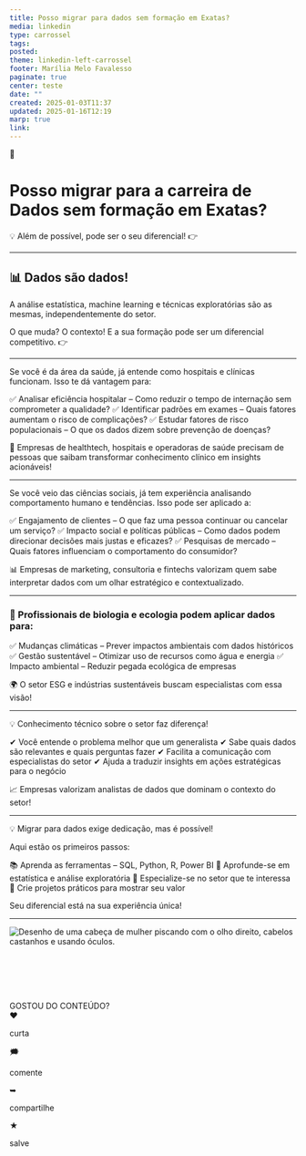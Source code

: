 ```yaml
---
title: Posso migrar para dados sem formação em Exatas?
media: linkedin
type: carrossel
tags: 
posted: 
theme: linkedin-left-carrossel
footer: Marília Melo Favalesso
paginate: true
center: teste
date: ""
created: 2025-01-03T11:37
updated: 2025-01-16T12:19
marp: true
link:
---
```


📢 
# Posso migrar para a carreira de Dados sem formação em Exatas?

💡 Além de possível, pode ser o seu diferencial! 👉


---
## 📊 Dados são dados!

A análise estatística, machine learning e técnicas exploratórias são as mesmas, independentemente do setor.

O que muda? O contexto! E a sua formação pode ser um diferencial competitivo. 👉


---
Se você é da área da saúde, já entende como hospitais e clínicas funcionam. Isso te dá vantagem para:

✅ Analisar eficiência hospitalar – Como reduzir o tempo de internação sem comprometer a qualidade?
✅ Identificar padrões em exames – Quais fatores aumentam o risco de complicações?
✅ Estudar fatores de risco populacionais – O que os dados dizem sobre prevenção de doenças?

🚀 Empresas de healthtech, hospitais e operadoras de saúde precisam de pessoas que saibam transformar conhecimento clínico em insights acionáveis!

---
Se você veio das ciências sociais, já tem experiência analisando comportamento humano e tendências. Isso pode ser aplicado a:

✅ Engajamento de clientes – O que faz uma pessoa continuar ou cancelar um serviço?
✅ Impacto social e políticas públicas – Como dados podem direcionar decisões mais justas e eficazes?
✅ Pesquisas de mercado – Quais fatores influenciam o comportamento do consumidor?

📊 Empresas de marketing, consultoria e fintechs valorizam quem sabe interpretar dados com um olhar estratégico e contextualizado.

---
### 🔎 Profissionais de biologia e ecologia podem aplicar dados para:

✅ Mudanças climáticas – Prever impactos ambientais com dados históricos
✅ Gestão sustentável – Otimizar uso de recursos como água e energia
✅ Impacto ambiental – Reduzir pegada ecológica de empresas

🌍 O setor ESG e indústrias sustentáveis buscam especialistas com essa visão!


---

💡 Conhecimento técnico sobre o setor faz diferença!

✔ Você entende o problema melhor que um generalista
✔ Sabe quais dados são relevantes e quais perguntas fazer
✔ Facilita a comunicação com especialistas do setor
✔ Ajuda a traduzir insights em ações estratégicas para o negócio

📈 Empresas valorizam analistas de dados que dominam o contexto do setor!


---

💡 Migrar para dados exige dedicação, mas é possível!

Aqui estão os primeiros passos:

📚 Aprenda as ferramentas – SQL, Python, R, Power BI
🧠 Aprofunde-se em estatística e análise exploratória
🎯 Especialize-se no setor que te interessa
🚀 Crie projetos práticos para mostrar seu valor

Seu diferencial está na sua experiência única!

---
<img src="https://github.com/mmfava/my-social-media-content/blob/feature/template-instagram/theme/figs/bonequinho1.png?raw=true" class="bonequinho" alt="Desenho de uma cabeça de mulher piscando com o olho direito, cabelos castanhos e usando óculos.">

<!-- Texto Principal -->
<br> <br> <br> <br> 
<div class="texto-principal">GOSTOU DO CONTEÚDO?</div>

<!-- Linha divisória -->
<div class="linha"></div>

<!-- Ícones de interação -->
<div class="icones">
  <div>
    <h>❤</h>
    <p>curta</p>
  </div>
  <div>
    <h>🗯</h>
    <p>comente</p>
  </div>
  <div>
    <h>➥</h>
    <p>compartilhe</p>
  </div>
  <div>
    <h>★</h>
    <p>salve</p>
  </div>
</div>



